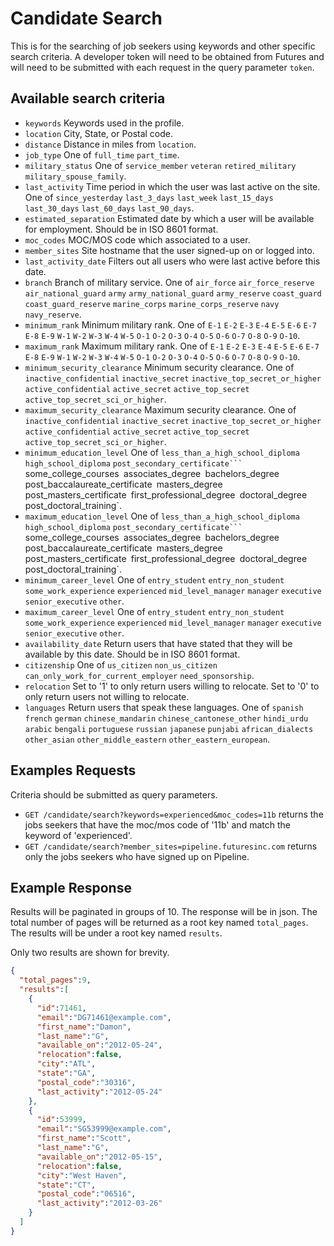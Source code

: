 Candidate Search
================

This is for the searching of job seekers using keywords and other specific search criteria. A developer token will need to be obtained from Futures and will need to be submitted with each request in the query parameter `token`.


Available search criteria
-------------------------

* `keywords` Keywords used in the profile.
* `location` City, State, or Postal code.
* `distance` Distance in miles from `location`.
* `job_type` One of `full_time` `part_time`.
* `military_status` One of `service_member` `veteran` `retired_military` `military_spouse_family`.
* `last_activity` Time period in which the user was last active on the site. One of `since_yesterday` `last_3_days` `last_week` `last_15_days` `last_30_days` `last_60_days` `last_90_days`.
* `estimated_separation` Estimated date by which a user will be available for employment. Should be in ISO 8601 format.
* `moc_codes` MOC/MOS code which associated to a user.
* `member_sites` Site hostname that the user signed-up on or logged into.
* `last_activity_date` Filters out all users who were last active before this date.
* `branch` Branch of military service. One of `air_force` `air_force_reserve` `air_national_guard` `army` `army_national_guard` `army_reserve` `coast_guard` `coast_guard_reserve` `marine_corps` `marine_corps_reserve` `navy` `navy_reserve`.
* `minimum_rank` Minimum military rank. One of `E-1` `E-2` `E-3` `E-4` `E-5` `E-6` `E-7` `E-8` `E-9` `W-1` `W-2` `W-3` `W-4` `W-5` `O-1` `O-2` `O-3` `O-4` `O-5` `O-6` `O-7` `O-8` `O-9` `O-10`.
* `maximum_rank` Maximum military rank. One of `E-1` `E-2` `E-3` `E-4` `E-5` `E-6` `E-7` `E-8` `E-9` `W-1` `W-2` `W-3` `W-4` `W-5` `O-1` `O-2` `O-3` `O-4` `O-5` `O-6` `O-7` `O-8` `O-9` `O-10`.
* `minimum_security_clearance` Minimum security clearance. One of `inactive_confidential` `inactive_secret` `inactive_top_secret_or_higher` `active_confidential` `active_secret` `active_top_secret` `active_top_secret_sci_or_higher`.
* `maximum_security_clearance` Maximum security clearance. One of `inactive_confidential` `inactive_secret` `inactive_top_secret_or_higher` `active_confidential` `active_secret` `active_top_secret` `active_top_secret_sci_or_higher`.
* `minimum_education_level` One of `less_than_a_high_school_diploma` `high_school_diploma` `post_secondary_certificate``` `some_college_courses` `associates_degree` `bachelors_degree` `post_baccalaureate_certificate` `masters_degree` `post_masters_certificate` `first_professional_degree` `doctoral_degree` `post_doctoral_training`.
* `maximum_education_level` One of `less_than_a_high_school_diploma` `high_school_diploma` `post_secondary_certificate``` `some_college_courses` `associates_degree` `bachelors_degree` `post_baccalaureate_certificate` `masters_degree` `post_masters_certificate` `first_professional_degree` `doctoral_degree` `post_doctoral_training`.
* `minimum_career_level` One of `entry_student` `entry_non_student` `some_work_experience` `experienced` `mid_level_manager` `manager` `executive` `senior_executive` `other`.
* `maximum_career_level` One of `entry_student` `entry_non_student` `some_work_experience` `experienced` `mid_level_manager` `manager` `executive` `senior_executive` `other`.
* `availability_date` Return users that have stated that they will be available by this date. Should be in ISO 8601 format.
* `citizenship` One of `us_citizen` `non_us_citizen` `can_only_work_for_current_employer` `need_sponsorship`.
* `relocation` Set to '1' to only return users willing to relocate. Set to '0' to only return users not willing to relocate.
* `languages` Return users that speak these languages. One of `spanish` `french` `german` `chinese_mandarin` `chinese_cantonese_other` `hindi_urdu` `arabic` `bengali` `portuguese` `russian` `japanese` `punjabi` `african_dialects` `other_asian` `other_middle_eastern` `other_eastern_european`.

Examples Requests
-----------------

Criteria should be submitted as query parameters.

* `GET /candidate/search?keywords=experienced&moc_codes=11b` returns the jobs seekers that have the moc/mos code of '11b' and match the keyword of 'experienced'.
* `GET /candidate/search?member_sites=pipeline.futuresinc.com` returns only the jobs seekers who have signed up on Pipeline.

Example Response
----------------

Results will be paginated in groups of 10. The response will be in json. The total number of pages will be returned as a root key named `total_pages`. The results will be under a root key named `results`.

Only two results are shown for brevity.

```json
{
  "total_pages":9,
  "results":[
    {
      "id":71461,
      "email":"DG71461@example.com",
      "first_name":"Damon",
      "last_name":"G",
      "available_on":"2012-05-24",
      "relocation":false,
      "city":"ATL",
      "state":"GA",
      "postal_code":"30316",
      "last_activity":"2012-05-24"
    },
    {
      "id":53999,
      "email":"SG53999@example.com",
      "first_name":"Scott",
      "last_name":"G",
      "available_on":"2012-05-15",
      "relocation":false,
      "city":"West Haven",
      "state":"CT",
      "postal_code":"06516",
      "last_activity":"2012-03-26"
    }
  ]
}
```

